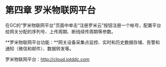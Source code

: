 # 第四章 罗米物联网平台

在GC的“罗米物联网平台"页面中单击“注册罗米云”按钮注册一个帐号，配置平台给网关分配的序列号、上传周期、断线续传周期等参数。

**罗米物联网平台功能：**网关设备采集点监控、实时和历史数据存储、告警和通知（微信和邮件）、数据转发等。

罗米物联网平台：http://cloud.iotddc.com


